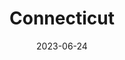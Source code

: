 ---
title: "Connecticut"
cc-type: state
borders:
  - Massachusetts
  - New York
  - Rhode Island
country:
  - United States
date: 2023-06-24
hashtag: connecticut
location:
  - New England
tags:
  - State
  - United States
---